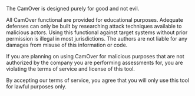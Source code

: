 The CamOver is designed purely for good and not evil. 

All CamOver functional are provided for educational purposes. Adequate defenses can only be built by researching attack techniques available to malicious actors. Using this functional against target systems without prior permission is illegal in most jurisdictions. The authors are not liable for any damages from misuse of this information or code.

If you are planning on using CamOver for malicious purposes that are not authorized by the company you are performing assessments for, you are violating the terms of service and license of this tool. 

By accepting our terms of service, you agree that you will only use this tool for lawful purposes only.
